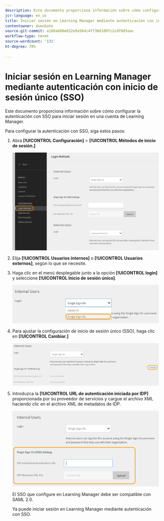 ```yaml
---
description: Este documento proporciona información sobre cómo configurar la autenticación con SSO para iniciar sesión en una cuenta de Learning Manager.
jcr-language: en_us
title: Iniciar sesión en Learning Manager mediante autenticación con inicio de sesión único (SSO)
contentowner: dvenkate
source-git-commit: a186a600e632e9a564c4ff30d1897c2cdf0d5aac
workflow-type: tm+mt
source-wordcount: '131'
ht-degree: 70%

---
```




# Iniciar sesión en Learning Manager mediante autenticación con inicio de sesión único (SSO)

Este documento proporciona información sobre cómo configurar la autenticación con SSO para iniciar sesión en una cuenta de Learning Manager.

Para configurar la autenticación con SSO, siga estos pasos:

1. Abra **[!UICONTROL Configuración]** > **[!UICONTROL Métodos de inicio de sesión.]**

   ![](assets/login-methods.png)

1. Elija **[!UICONTROL Usuarios internos]** o **[!UICONTROL Usuarios externos]**, según lo que se necesite.
1. Haga clic en el menú desplegable junto a la opción **[!UICONTROL login]** y seleccione **[!UICONTROL Inicio de sesión único]**.

   ![](assets/single-sign-on.png)

1. Para ajustar la configuración de inicio de sesión único (SSO), haga clic en **[!UICONTROL Cambiar.]**

   ![](assets/change.png)

1. Introduzca la **[!UICONTROL URL de autenticación iniciada por IDP]** proporcionada por su proveedor de servicios y cargue el archivo XML haciendo clic en el archivo XML de metadatos de IDP.**&#x200B;**

   ![](assets/sso-configuration.png)

   El SSO que configure en Learning Manager debe ser compatible con SAML 2.0.

   Ya puede iniciar sesión en Learning Manager mediante autenticación con SSO.

